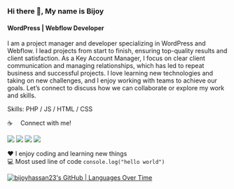 ### Hi there 👋, My name is Bijoy
#### WordPress | Webflow Developer
I am a project manager and developer specializing in WordPress and Webflow. I lead projects from start to finish, ensuring top-quality results and client satisfaction. As a Key Account Manager, I focus on clear client communication and managing relationships, which has led to repeat business and successful projects. I love learning new technologies and taking on new challenges, and I enjoy working with teams to achieve our goals. Let’s connect to discuss how we can collaborate or explore my work and skills.

Skills: PHP / JS / HTML / CSS

☕  Connect with me!

<a href="https://facebook.com/bijoyhassan23"><img src="https://img.shields.io/badge/Facebook-1877F2?style=for-the-badge&logo=facebook&logoColor=white" /></a>
<a href="https://wa.me/+8801995581952"><img src="https://img.shields.io/badge/WhatsApp-25D366?style=for-the-badge&logo=whatsapp&logoColor=white" /></a>
<a href="https://www.linkedin.com/in/bijoyhassan23/"><img src="https://img.shields.io/badge/LinkedIn-0077B5?style=for-the-badge&logo=linkedin&logoColor=white" /></a>
<a href="mailto:bijoyhassan23@gmail.com"><img src="https://img.shields.io/badge/Gmail-D14836?style=for-the-badge&logo=gmail&logoColor=white" /></a>

❤️️ I enjoy coding and learning new things <br>
💻 Most used line of code `console.log("hello world")`




[![bijoyhassan23's GitHub | Languages Over Time](https://stats.quira.sh/bijoyhassan23/languages-over-time?theme=dark)](https://quira.sh?utm_source=widgets&utm_campaign=bijoyhassan23)
